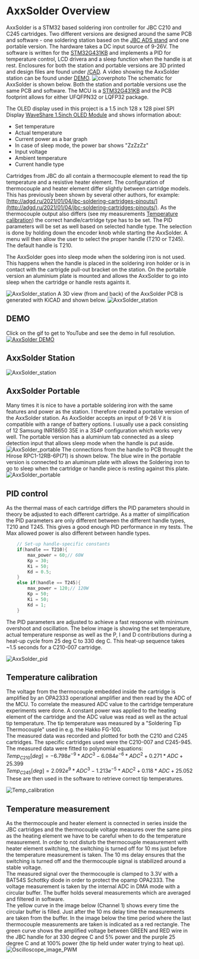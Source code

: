# AxxSolder Overview
AxxSolder is a STM32 based soldering iron controller for JBC C210 and C245 cartridges. 
Two different versions are designed around the same PCB and software - one soldering station based on the [JBC ADS stand](https://www.jbctools.com/ad-sf-stand-for-t210-t245-handles-product-2018.html) and one portable version. The hardware takes a DC input source of 9-26V.  The software is written for the [STM32G431KB](https://www.st.com/en/microcontrollers-microprocessors/stm32g431kb.html) and implements a PID for temperature control, LCD drivera and a sleep function when the handle is at rest. Enclosures for both the station and portable versions are 3D printed and design files are found under [/CAD](https://github.com/AxxAxx/AxxSolder/tree/main/CAD). A video showing the AxxSolder station can be found under [DEMO](#demo).
![coverphoto](./photos/AxxSolder_cover.jpg)
The schematic for AxxSolder is shown below. Both the station and portable versions use the same PCB and software. The MCU is a [STM32G431KB](https://www.st.com/en/microcontrollers-microprocessors/stm32g431kb.html) and the PCB footprint allows for either UFQFPN32 or LQFP32 package. 

The OLED display used in this project is a 1.5 inch 128 x 128 pixel SPI Display [WaveShare 1.5inch OLED Module](https://www.waveshare.com/wiki/1.5inch_OLED_Module) and shows information about:
* Set temperature
* Actual temperature
* Current power as a bar graph
* In case of sleep mode, the power bar shows "ZzZzZz"
* Input voltage
* Ambient temperature
* Current handle type

Cartridges from JBC do all contain a thermocouple element to read the tip temperature and a resistive heater element. The configuration of thermocouple and heater element differ slightly between cartridge models. This has previously been shown by several other authors, for example: [http://adgd.ru/2021/01/04/jbc-soldering-cartridges-pinouts/](http://adgd.ru/2021/01/04/jbc-soldering-cartridges-pinouts/). As the thermocouple output also differs (see my measurements [Temperature calibration](#temperature-calibration)) the correct handle/cartridge type has to be set. The PID parameters will be set as well based on selected handle type. The selection is done by holding down the encoder knob while starting the AxxSolder. A menu will then allow the user to select the proper handle (T210 or T245). The default handle is T210.

The AxxSolder goes into sleep mode when the soldering iron is not used. This happens when the handle is placed in the soldering iron holder or is in contact with the cartrigde pull-out bracket on the station. On the portable version an aluminium plate is mounted and allows the AxxSolder to go into sleep when the cartridge or handle rests againts it.

![AxxSolder_station](./photos/AxxSolder_Schematic.png)
A 3D view (from and back) of the AxxSolder PCB is generated with KiCAD and shown below. 
![AxxSolder_station](./photos/PCB_3D.jpg)
## DEMO
Click on the gif to get to YouTube and see the demo in full resolution.  
[![AxxSolder DEMO](./photos/AxxSolder_DEMO.gif)](https://www.youtube.com/watch?v=-3MtJyTwZFQ)
## AxxSolder Station
![AxxSolder_station](./photos/AxxSolder_station.jpg)
## AxxSolder Portable
Many times it is nice to have a portable soldering iron with the same features and power as the station. I therefore created a portable version of the AxxSolder station. As AxxSolder accepts an input of 9-26 V it is compatible with a range of battery options. I usually use a pack consisting of 12 Samsung INR18650 35E in a 3S4P configuration which works very well. The portable version has a aluminium tab connected as a sleep detection input that allows sleep mode when the handle is put aside.   
![AxxSolder_portable](./photos/AxxSolder_portable.jpg)
The connections from the handle to PCB throught the Hirose RPC1-12RB-6P(71) is shown below. The blue wire in the portable version is connected to an aluminum plate with allows the Soldering iron to go to sleep when the cartridge or handle piece is resting against this plate.
![AxxSolder_portable](./photos/Portable_connections.jpg)
## PID control
As the thermal mass of each cartridge differs the PID parameters should in theory be adjusted to each different cartridge. As a matter of simplification the PID parameters are only different between the different handle types, T210 and T245. This gives a good enough PID performance in my tests. The Max allowed power is also different between handle types.
```c
    // Set-up handle-specific constants
    if(handle == T210){
        max_power = 60;// 60W
        Kp = 30;
        Ki = 50;
        Kd = 0.5;
    }
    else if(handle == T245){
        max_power = 120;// 120W
        Kp = 50;
        Ki = 50;
        Kd = 1;
    }
```
The PID parameters are adjusted to achieve a fast response with minimum overshoot and oscillation. The below image is showing the set temperature, actual temperature response as well as the P, I and D contributions during a heat-up cycle from 25 deg C to 330 deg C. This heat-up sequence takes ~1.5 seconds for a C210-007 cartridge.  

 ![AxxSolder_pid](./photos/PID_TUNING.png)
## Temperature calibration
The voltage from the thermocouple embedded inside the cartridge is amplified by an OPA2333 operational amplifier and then read by the ADC of the MCU. To correlate the measured ADC value to the cartridge temperature experiments were done. A constant power was applied to the heating element of the cartridge and the ADC value was read as well as the actual tip temperature. The tip temperature was measured by a "Soldering Tip Thermocouple" used in e.g. the Hakko FG-100.   
The measured data was recorded and plotted for both the C210 and C245 cartridges. The specific cartridges used were the C210-007 and C245-945. The measured data were fitted to polynomial equations:  
$Temp_{C210}[deg] =  -6.798e^{-9} * ADC^3 -6.084e^{-6} * ADC^2 + 0.271* ADC + 25.399$  
$Temp_{C245}[deg] = 2.092e^9 * ADC^3 -1.213e^{-5} * ADC^2 + 0.118* ADC + 25.052$  
These are then used in the software to retrieve correct tip temperatures.

![Temp_calibration](./photos/Temp_calibration_data.png)
## Temperature measurement
As the thermocouple and heater element is connected in series inside the JBC cartridges and the thermocouple voltage measures over the same pins as the heating element we have to be careful when to do the temperature measurement. In order to not disturb the thermocouple measurement with heater element switching, the switching is turned off for 10 ms just before the temperature measurement is taken. The 10 ms delay ensures that the switching is turned off and the thermocouple signal is stabilized around a stable voltage.  
The measured signal over the thermocouple is clamped to 3.3V with a BAT54S Schottky diode in order to protect the opamp OPA2333. The voltage measurement is taken by the internal ADC in DMA mode with a circular buffer. The buffer holds several measurements which are averaged and filtered in software.  
The yellow curve in the image below (Channel 1) shows every time the circular buffer is filled. Just after the 10 ms delay time the measurements are taken from the buffer. In the image below the time period where the last thermocouple measurements are taken is indicated as a red rectangle. The green curve shows the amplified voltage between GREEN and RED wire in the JBC handle for at 330 degree C and 5% power and the purple 25 degree C and at 100% power (the tip held under water trying to heat up).
![Oscilloscope_image_PWM](./photos/Temp_sensing_oscilloscope.png)


